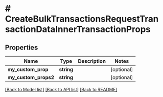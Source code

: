 # # CreateBulkTransactionsRequestTransactionDataInnerTransactionProps

## Properties

Name | Type | Description | Notes
------------ | ------------- | ------------- | -------------
**my_custom_prop** | **string** |  | [optional]
**my_custom_props2** | **string** |  | [optional]

[[Back to Model list]](../../README.md#models) [[Back to API list]](../../README.md#endpoints) [[Back to README]](../../README.md)
